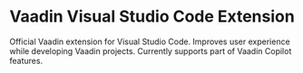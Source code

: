# Vaadin Visual Studio Code Extension

Official Vaadin extension for Visual Studio Code. Improves user experience while developing Vaadin projects. Currently supports part of Vaadin Copilot features.
